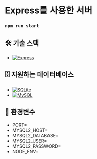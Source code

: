 # Express를 사용한 서버

### `npm run start`

## 🛠️ 기술 스택

-   [![Express](https://img.shields.io/badge/Express-%23000000?style=flat-square&logo=express)](https://expressjs.com/ko/)

## 🗄️ 지원하는 데이터베이스

-   [![SQLite](https://img.shields.io/badge/SQLite-%23003B57?style=flat-square&logo=sqlite)](https://www.sqlite.org/)
-   [![MySQL](https://img.shields.io/badge/MySQL-%234479A1?style=flat-square&logo=mysql&logoColor=white)](https://www.mysql.com/)

## 🔧 환경변수

-   PORT=
-   MYSQL2_HOST=
-   MYSQL2_DATABASE=
-   MYSQL2_USER=
-   MYSQL2_PASSWORD=
-   NODE_ENV=
